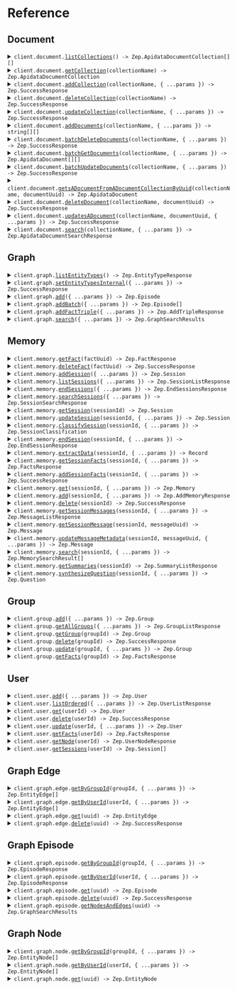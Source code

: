 # Reference

## Document

<details><summary><code>client.document.<a href="/src/api/resources/document/client/Client.ts">listCollections</a>() -> Zep.ApidataDocumentCollection[][]</code></summary>
<dl>
<dd>

#### 📝 Description

<dl>
<dd>

<dl>
<dd>

Returns a list of all DocumentCollections.

</dd>
</dl>
</dd>
</dl>

#### 🔌 Usage

<dl>
<dd>

<dl>
<dd>

```typescript
await client.document.listCollections();
```

</dd>
</dl>
</dd>
</dl>

#### ⚙️ Parameters

<dl>
<dd>

<dl>
<dd>

**requestOptions:** `Document.RequestOptions`

</dd>
</dl>
</dd>
</dl>

</dd>
</dl>
</details>

<details><summary><code>client.document.<a href="/src/api/resources/document/client/Client.ts">getCollection</a>(collectionName) -> Zep.ApidataDocumentCollection</code></summary>
<dl>
<dd>

#### 📝 Description

<dl>
<dd>

<dl>
<dd>

Returns a DocumentCollection if it exists.

</dd>
</dl>
</dd>
</dl>

#### 🔌 Usage

<dl>
<dd>

<dl>
<dd>

```typescript
await client.document.getCollection("collectionName");
```

</dd>
</dl>
</dd>
</dl>

#### ⚙️ Parameters

<dl>
<dd>

<dl>
<dd>

**collectionName:** `string` — Name of the Document Collection

</dd>
</dl>

<dl>
<dd>

**requestOptions:** `Document.RequestOptions`

</dd>
</dl>
</dd>
</dl>

</dd>
</dl>
</details>

<details><summary><code>client.document.<a href="/src/api/resources/document/client/Client.ts">addCollection</a>(collectionName, { ...params }) -> Zep.SuccessResponse</code></summary>
<dl>
<dd>

#### 📝 Description

<dl>
<dd>

<dl>
<dd>

If a collection with the same name already exists, an error will be returned.

</dd>
</dl>
</dd>
</dl>

#### 🔌 Usage

<dl>
<dd>

<dl>
<dd>

```typescript
await client.document.addCollection("collectionName");
```

</dd>
</dl>
</dd>
</dl>

#### ⚙️ Parameters

<dl>
<dd>

<dl>
<dd>

**collectionName:** `string` — Name of the Document Collection

</dd>
</dl>

<dl>
<dd>

**request:** `Zep.CreateDocumentCollectionRequest`

</dd>
</dl>

<dl>
<dd>

**requestOptions:** `Document.RequestOptions`

</dd>
</dl>
</dd>
</dl>

</dd>
</dl>
</details>

<details><summary><code>client.document.<a href="/src/api/resources/document/client/Client.ts">deleteCollection</a>(collectionName) -> Zep.SuccessResponse</code></summary>
<dl>
<dd>

#### 📝 Description

<dl>
<dd>

<dl>
<dd>

If a collection with the same name already exists, it will be overwritten.

</dd>
</dl>
</dd>
</dl>

#### 🔌 Usage

<dl>
<dd>

<dl>
<dd>

```typescript
await client.document.deleteCollection("collectionName");
```

</dd>
</dl>
</dd>
</dl>

#### ⚙️ Parameters

<dl>
<dd>

<dl>
<dd>

**collectionName:** `string` — Name of the Document Collection

</dd>
</dl>

<dl>
<dd>

**requestOptions:** `Document.RequestOptions`

</dd>
</dl>
</dd>
</dl>

</dd>
</dl>
</details>

<details><summary><code>client.document.<a href="/src/api/resources/document/client/Client.ts">updateCollection</a>(collectionName, { ...params }) -> Zep.SuccessResponse</code></summary>
<dl>
<dd>

#### 📝 Description

<dl>
<dd>

<dl>
<dd>

Updates a DocumentCollection

</dd>
</dl>
</dd>
</dl>

#### 🔌 Usage

<dl>
<dd>

<dl>
<dd>

```typescript
await client.document.updateCollection("collectionName");
```

</dd>
</dl>
</dd>
</dl>

#### ⚙️ Parameters

<dl>
<dd>

<dl>
<dd>

**collectionName:** `string` — Name of the Document Collection

</dd>
</dl>

<dl>
<dd>

**request:** `Zep.UpdateDocumentCollectionRequest`

</dd>
</dl>

<dl>
<dd>

**requestOptions:** `Document.RequestOptions`

</dd>
</dl>
</dd>
</dl>

</dd>
</dl>
</details>

<details><summary><code>client.document.<a href="/src/api/resources/document/client/Client.ts">addDocuments</a>(collectionName, { ...params }) -> string[][]</code></summary>
<dl>
<dd>

#### 📝 Description

<dl>
<dd>

<dl>
<dd>

Creates Documents in a specified DocumentCollection and returns their UUIDs.

</dd>
</dl>
</dd>
</dl>

#### 🔌 Usage

<dl>
<dd>

<dl>
<dd>

```typescript
await client.document.addDocuments("collectionName", [
    {
        content: "content",
    },
]);
```

</dd>
</dl>
</dd>
</dl>

#### ⚙️ Parameters

<dl>
<dd>

<dl>
<dd>

**collectionName:** `string` — Name of the Document Collection

</dd>
</dl>

<dl>
<dd>

**request:** `Zep.CreateDocumentRequest[]`

</dd>
</dl>

<dl>
<dd>

**requestOptions:** `Document.RequestOptions`

</dd>
</dl>
</dd>
</dl>

</dd>
</dl>
</details>

<details><summary><code>client.document.<a href="/src/api/resources/document/client/Client.ts">batchDeleteDocuments</a>(collectionName, { ...params }) -> Zep.SuccessResponse</code></summary>
<dl>
<dd>

#### 📝 Description

<dl>
<dd>

<dl>
<dd>

Deletes specified Documents from a DocumentCollection.

</dd>
</dl>
</dd>
</dl>

#### 🔌 Usage

<dl>
<dd>

<dl>
<dd>

```typescript
await client.document.batchDeleteDocuments("collectionName", ["string"]);
```

</dd>
</dl>
</dd>
</dl>

#### ⚙️ Parameters

<dl>
<dd>

<dl>
<dd>

**collectionName:** `string` — Name of the Document Collection

</dd>
</dl>

<dl>
<dd>

**request:** `string[]`

</dd>
</dl>

<dl>
<dd>

**requestOptions:** `Document.RequestOptions`

</dd>
</dl>
</dd>
</dl>

</dd>
</dl>
</details>

<details><summary><code>client.document.<a href="/src/api/resources/document/client/Client.ts">batchGetDocuments</a>(collectionName, { ...params }) -> Zep.ApidataDocument[][]</code></summary>
<dl>
<dd>

#### 📝 Description

<dl>
<dd>

<dl>
<dd>

Returns Documents from a DocumentCollection specified by UUID or ID.

</dd>
</dl>
</dd>
</dl>

#### 🔌 Usage

<dl>
<dd>

<dl>
<dd>

```typescript
await client.document.batchGetDocuments("collectionName");
```

</dd>
</dl>
</dd>
</dl>

#### ⚙️ Parameters

<dl>
<dd>

<dl>
<dd>

**collectionName:** `string` — Name of the Document Collection

</dd>
</dl>

<dl>
<dd>

**request:** `Zep.GetDocumentListRequest`

</dd>
</dl>

<dl>
<dd>

**requestOptions:** `Document.RequestOptions`

</dd>
</dl>
</dd>
</dl>

</dd>
</dl>
</details>

<details><summary><code>client.document.<a href="/src/api/resources/document/client/Client.ts">batchUpdateDocuments</a>(collectionName, { ...params }) -> Zep.SuccessResponse</code></summary>
<dl>
<dd>

#### 📝 Description

<dl>
<dd>

<dl>
<dd>

Updates Documents in a specified DocumentCollection.

</dd>
</dl>
</dd>
</dl>

#### 🔌 Usage

<dl>
<dd>

<dl>
<dd>

```typescript
await client.document.batchUpdateDocuments("collectionName", [
    {
        uuid: "uuid",
    },
]);
```

</dd>
</dl>
</dd>
</dl>

#### ⚙️ Parameters

<dl>
<dd>

<dl>
<dd>

**collectionName:** `string` — Name of the Document Collection

</dd>
</dl>

<dl>
<dd>

**request:** `Zep.UpdateDocumentListRequest[]`

</dd>
</dl>

<dl>
<dd>

**requestOptions:** `Document.RequestOptions`

</dd>
</dl>
</dd>
</dl>

</dd>
</dl>
</details>

<details><summary><code>client.document.<a href="/src/api/resources/document/client/Client.ts">getsADocumentFromADocumentCollectionByUuid</a>(collectionName, documentUuid) -> Zep.ApidataDocument</code></summary>
<dl>
<dd>

#### 📝 Description

<dl>
<dd>

<dl>
<dd>

Returns specified Document from a DocumentCollection.

</dd>
</dl>
</dd>
</dl>

#### 🔌 Usage

<dl>
<dd>

<dl>
<dd>

```typescript
await client.document.getsADocumentFromADocumentCollectionByUuid("collectionName", "documentUUID");
```

</dd>
</dl>
</dd>
</dl>

#### ⚙️ Parameters

<dl>
<dd>

<dl>
<dd>

**collectionName:** `string` — Name of the Document Collection

</dd>
</dl>

<dl>
<dd>

**documentUuid:** `string` — UUID of the Document to be updated

</dd>
</dl>

<dl>
<dd>

**requestOptions:** `Document.RequestOptions`

</dd>
</dl>
</dd>
</dl>

</dd>
</dl>
</details>

<details><summary><code>client.document.<a href="/src/api/resources/document/client/Client.ts">deleteDocument</a>(collectionName, documentUuid) -> Zep.SuccessResponse</code></summary>
<dl>
<dd>

#### 📝 Description

<dl>
<dd>

<dl>
<dd>

Delete specified Document from a DocumentCollection.

</dd>
</dl>
</dd>
</dl>

#### 🔌 Usage

<dl>
<dd>

<dl>
<dd>

```typescript
await client.document.deleteDocument("collectionName", "documentUUID");
```

</dd>
</dl>
</dd>
</dl>

#### ⚙️ Parameters

<dl>
<dd>

<dl>
<dd>

**collectionName:** `string` — Name of the Document Collection

</dd>
</dl>

<dl>
<dd>

**documentUuid:** `string` — UUID of the Document to be deleted

</dd>
</dl>

<dl>
<dd>

**requestOptions:** `Document.RequestOptions`

</dd>
</dl>
</dd>
</dl>

</dd>
</dl>
</details>

<details><summary><code>client.document.<a href="/src/api/resources/document/client/Client.ts">updatesADocument</a>(collectionName, documentUuid, { ...params }) -> Zep.SuccessResponse</code></summary>
<dl>
<dd>

#### 📝 Description

<dl>
<dd>

<dl>
<dd>

Updates a Document in a DocumentCollection by UUID

</dd>
</dl>
</dd>
</dl>

#### 🔌 Usage

<dl>
<dd>

<dl>
<dd>

```typescript
await client.document.updatesADocument("collectionName", "documentUUID");
```

</dd>
</dl>
</dd>
</dl>

#### ⚙️ Parameters

<dl>
<dd>

<dl>
<dd>

**collectionName:** `string` — Name of the Document Collection

</dd>
</dl>

<dl>
<dd>

**documentUuid:** `string` — UUID of the Document to be updated

</dd>
</dl>

<dl>
<dd>

**request:** `Zep.UpdateDocumentRequest`

</dd>
</dl>

<dl>
<dd>

**requestOptions:** `Document.RequestOptions`

</dd>
</dl>
</dd>
</dl>

</dd>
</dl>
</details>

<details><summary><code>client.document.<a href="/src/api/resources/document/client/Client.ts">search</a>(collectionName, { ...params }) -> Zep.ApidataDocumentSearchResponse</code></summary>
<dl>
<dd>

#### 📝 Description

<dl>
<dd>

<dl>
<dd>

Searches over documents in a collection based on provided search criteria. One of text or metadata must be provided. Returns an empty list if no documents are found.

</dd>
</dl>
</dd>
</dl>

#### 🔌 Usage

<dl>
<dd>

<dl>
<dd>

```typescript
await client.document.search("collectionName");
```

</dd>
</dl>
</dd>
</dl>

#### ⚙️ Parameters

<dl>
<dd>

<dl>
<dd>

**collectionName:** `string` — Name of the Document Collection

</dd>
</dl>

<dl>
<dd>

**request:** `Zep.DocumentSearchPayload`

</dd>
</dl>

<dl>
<dd>

**requestOptions:** `Document.RequestOptions`

</dd>
</dl>
</dd>
</dl>

</dd>
</dl>
</details>

## Graph

<details><summary><code>client.graph.<a href="/src/api/resources/graph/client/Client.ts">listEntityTypes</a>() -> Zep.EntityTypeResponse</code></summary>
<dl>
<dd>

#### 📝 Description

<dl>
<dd>

<dl>
<dd>

Returns all entity types for a project.

</dd>
</dl>
</dd>
</dl>

#### 🔌 Usage

<dl>
<dd>

<dl>
<dd>

```typescript
await client.graph.listEntityTypes();
```

</dd>
</dl>
</dd>
</dl>

#### ⚙️ Parameters

<dl>
<dd>

<dl>
<dd>

**requestOptions:** `Graph.RequestOptions`

</dd>
</dl>
</dd>
</dl>

</dd>
</dl>
</details>

<details><summary><code>client.graph.<a href="/src/api/resources/graph/client/Client.ts">setEntityTypesInternal</a>({ ...params }) -> Zep.SuccessResponse</code></summary>
<dl>
<dd>

#### 📝 Description

<dl>
<dd>

<dl>
<dd>

Sets the entity types for a project, replacing any existing ones.

</dd>
</dl>
</dd>
</dl>

#### 🔌 Usage

<dl>
<dd>

<dl>
<dd>

```typescript
await client.graph.setEntityTypesInternal();
```

</dd>
</dl>
</dd>
</dl>

#### ⚙️ Parameters

<dl>
<dd>

<dl>
<dd>

**request:** `Zep.EntityTypeRequest`

</dd>
</dl>

<dl>
<dd>

**requestOptions:** `Graph.RequestOptions`

</dd>
</dl>
</dd>
</dl>

</dd>
</dl>
</details>

<details><summary><code>client.graph.<a href="/src/api/resources/graph/client/Client.ts">add</a>({ ...params }) -> Zep.Episode</code></summary>
<dl>
<dd>

#### 📝 Description

<dl>
<dd>

<dl>
<dd>

Add data to the graph. Note: each subscription tier has different limits on the amount of data that can be added to the graph please refer to the pricing page for more information.

</dd>
</dl>
</dd>
</dl>

#### 🔌 Usage

<dl>
<dd>

<dl>
<dd>

```typescript
await client.graph.add({
    data: "data",
    type: "text",
});
```

</dd>
</dl>
</dd>
</dl>

#### ⚙️ Parameters

<dl>
<dd>

<dl>
<dd>

**request:** `Zep.AddDataRequest`

</dd>
</dl>

<dl>
<dd>

**requestOptions:** `Graph.RequestOptions`

</dd>
</dl>
</dd>
</dl>

</dd>
</dl>
</details>

<details><summary><code>client.graph.<a href="/src/api/resources/graph/client/Client.ts">addBatch</a>({ ...params }) -> Zep.Episode[]</code></summary>
<dl>
<dd>

#### 📝 Description

<dl>
<dd>

<dl>
<dd>

Add data to the graph in batch mode (each episode processed concurrently). Note: each subscription tier has different limits on the amount of data that can be added to the graph please refer to the pricing page for more information.

</dd>
</dl>
</dd>
</dl>

#### 🔌 Usage

<dl>
<dd>

<dl>
<dd>

```typescript
await client.graph.addBatch({
    episodes: [
        {
            data: "data",
            type: "text",
        },
    ],
});
```

</dd>
</dl>
</dd>
</dl>

#### ⚙️ Parameters

<dl>
<dd>

<dl>
<dd>

**request:** `Zep.AddDataBatchRequest`

</dd>
</dl>

<dl>
<dd>

**requestOptions:** `Graph.RequestOptions`

</dd>
</dl>
</dd>
</dl>

</dd>
</dl>
</details>

<details><summary><code>client.graph.<a href="/src/api/resources/graph/client/Client.ts">addFactTriple</a>({ ...params }) -> Zep.AddTripleResponse</code></summary>
<dl>
<dd>

#### 📝 Description

<dl>
<dd>

<dl>
<dd>

Add a fact triple for a user or group

</dd>
</dl>
</dd>
</dl>

#### 🔌 Usage

<dl>
<dd>

<dl>
<dd>

```typescript
await client.graph.addFactTriple({
    fact: "fact",
    factName: "fact_name",
    targetNodeName: "target_node_name",
});
```

</dd>
</dl>
</dd>
</dl>

#### ⚙️ Parameters

<dl>
<dd>

<dl>
<dd>

**request:** `Zep.AddTripleRequest`

</dd>
</dl>

<dl>
<dd>

**requestOptions:** `Graph.RequestOptions`

</dd>
</dl>
</dd>
</dl>

</dd>
</dl>
</details>

<details><summary><code>client.graph.<a href="/src/api/resources/graph/client/Client.ts">search</a>({ ...params }) -> Zep.GraphSearchResults</code></summary>
<dl>
<dd>

#### 📝 Description

<dl>
<dd>

<dl>
<dd>

Perform a graph search query.

</dd>
</dl>
</dd>
</dl>

#### 🔌 Usage

<dl>
<dd>

<dl>
<dd>

```typescript
await client.graph.search({
    query: "query",
});
```

</dd>
</dl>
</dd>
</dl>

#### ⚙️ Parameters

<dl>
<dd>

<dl>
<dd>

**request:** `Zep.GraphSearchQuery`

</dd>
</dl>

<dl>
<dd>

**requestOptions:** `Graph.RequestOptions`

</dd>
</dl>
</dd>
</dl>

</dd>
</dl>
</details>

## Memory

<details><summary><code>client.memory.<a href="/src/api/resources/memory/client/Client.ts">getFact</a>(factUuid) -> Zep.FactResponse</code></summary>
<dl>
<dd>

#### 📝 Description

<dl>
<dd>

<dl>
<dd>

Deprecated API: get fact by uuid

</dd>
</dl>
</dd>
</dl>

#### 🔌 Usage

<dl>
<dd>

<dl>
<dd>

```typescript
await client.memory.getFact("factUUID");
```

</dd>
</dl>
</dd>
</dl>

#### ⚙️ Parameters

<dl>
<dd>

<dl>
<dd>

**factUuid:** `string` — Fact UUID

</dd>
</dl>

<dl>
<dd>

**requestOptions:** `Memory.RequestOptions`

</dd>
</dl>
</dd>
</dl>

</dd>
</dl>
</details>

<details><summary><code>client.memory.<a href="/src/api/resources/memory/client/Client.ts">deleteFact</a>(factUuid) -> Zep.SuccessResponse</code></summary>
<dl>
<dd>

#### 📝 Description

<dl>
<dd>

<dl>
<dd>

Deprecated API: delete a fact

</dd>
</dl>
</dd>
</dl>

#### 🔌 Usage

<dl>
<dd>

<dl>
<dd>

```typescript
await client.memory.deleteFact("factUUID");
```

</dd>
</dl>
</dd>
</dl>

#### ⚙️ Parameters

<dl>
<dd>

<dl>
<dd>

**factUuid:** `string` — Fact UUID

</dd>
</dl>

<dl>
<dd>

**requestOptions:** `Memory.RequestOptions`

</dd>
</dl>
</dd>
</dl>

</dd>
</dl>
</details>

<details><summary><code>client.memory.<a href="/src/api/resources/memory/client/Client.ts">addSession</a>({ ...params }) -> Zep.Session</code></summary>
<dl>
<dd>

#### 📝 Description

<dl>
<dd>

<dl>
<dd>

Creates a new session.

</dd>
</dl>
</dd>
</dl>

#### 🔌 Usage

<dl>
<dd>

<dl>
<dd>

```typescript
await client.memory.addSession({
    sessionId: "session_id",
    userId: "user_id",
});
```

</dd>
</dl>
</dd>
</dl>

#### ⚙️ Parameters

<dl>
<dd>

<dl>
<dd>

**request:** `Zep.CreateSessionRequest`

</dd>
</dl>

<dl>
<dd>

**requestOptions:** `Memory.RequestOptions`

</dd>
</dl>
</dd>
</dl>

</dd>
</dl>
</details>

<details><summary><code>client.memory.<a href="/src/api/resources/memory/client/Client.ts">listSessions</a>({ ...params }) -> Zep.SessionListResponse</code></summary>
<dl>
<dd>

#### 📝 Description

<dl>
<dd>

<dl>
<dd>

Returns all sessions.

</dd>
</dl>
</dd>
</dl>

#### 🔌 Usage

<dl>
<dd>

<dl>
<dd>

```typescript
await client.memory.listSessions();
```

</dd>
</dl>
</dd>
</dl>

#### ⚙️ Parameters

<dl>
<dd>

<dl>
<dd>

**request:** `Zep.MemoryListSessionsRequest`

</dd>
</dl>

<dl>
<dd>

**requestOptions:** `Memory.RequestOptions`

</dd>
</dl>
</dd>
</dl>

</dd>
</dl>
</details>

<details><summary><code>client.memory.<a href="/src/api/resources/memory/client/Client.ts">endSessions</a>({ ...params }) -> Zep.EndSessionsResponse</code></summary>
<dl>
<dd>

#### 📝 Description

<dl>
<dd>

<dl>
<dd>

Deprecated API: End multiple sessions by their IDs.

</dd>
</dl>
</dd>
</dl>

#### 🔌 Usage

<dl>
<dd>

<dl>
<dd>

```typescript
await client.memory.endSessions({
    sessionIds: ["session_ids"],
});
```

</dd>
</dl>
</dd>
</dl>

#### ⚙️ Parameters

<dl>
<dd>

<dl>
<dd>

**request:** `Zep.EndSessionsRequest`

</dd>
</dl>

<dl>
<dd>

**requestOptions:** `Memory.RequestOptions`

</dd>
</dl>
</dd>
</dl>

</dd>
</dl>
</details>

<details><summary><code>client.memory.<a href="/src/api/resources/memory/client/Client.ts">searchSessions</a>({ ...params }) -> Zep.SessionSearchResponse</code></summary>
<dl>
<dd>

#### 📝 Description

<dl>
<dd>

<dl>
<dd>

Deprecated API: Search sessions for the specified query.

</dd>
</dl>
</dd>
</dl>

#### 🔌 Usage

<dl>
<dd>

<dl>
<dd>

```typescript
await client.memory.searchSessions({
    text: "text",
});
```

</dd>
</dl>
</dd>
</dl>

#### ⚙️ Parameters

<dl>
<dd>

<dl>
<dd>

**request:** `Zep.SessionSearchQuery`

</dd>
</dl>

<dl>
<dd>

**requestOptions:** `Memory.RequestOptions`

</dd>
</dl>
</dd>
</dl>

</dd>
</dl>
</details>

<details><summary><code>client.memory.<a href="/src/api/resources/memory/client/Client.ts">getSession</a>(sessionId) -> Zep.Session</code></summary>
<dl>
<dd>

#### 📝 Description

<dl>
<dd>

<dl>
<dd>

Returns a session.

</dd>
</dl>
</dd>
</dl>

#### 🔌 Usage

<dl>
<dd>

<dl>
<dd>

```typescript
await client.memory.getSession("sessionId");
```

</dd>
</dl>
</dd>
</dl>

#### ⚙️ Parameters

<dl>
<dd>

<dl>
<dd>

**sessionId:** `string` — The unique identifier of the session.

</dd>
</dl>

<dl>
<dd>

**requestOptions:** `Memory.RequestOptions`

</dd>
</dl>
</dd>
</dl>

</dd>
</dl>
</details>

<details><summary><code>client.memory.<a href="/src/api/resources/memory/client/Client.ts">updateSession</a>(sessionId, { ...params }) -> Zep.Session</code></summary>
<dl>
<dd>

#### 📝 Description

<dl>
<dd>

<dl>
<dd>

Update Session Metadata

</dd>
</dl>
</dd>
</dl>

#### 🔌 Usage

<dl>
<dd>

<dl>
<dd>

```typescript
await client.memory.updateSession("sessionId", {
    metadata: {
        key: "value",
    },
});
```

</dd>
</dl>
</dd>
</dl>

#### ⚙️ Parameters

<dl>
<dd>

<dl>
<dd>

**sessionId:** `string` — The unique identifier of the session.

</dd>
</dl>

<dl>
<dd>

**request:** `Zep.UpdateSessionRequest`

</dd>
</dl>

<dl>
<dd>

**requestOptions:** `Memory.RequestOptions`

</dd>
</dl>
</dd>
</dl>

</dd>
</dl>
</details>

<details><summary><code>client.memory.<a href="/src/api/resources/memory/client/Client.ts">classifySession</a>(sessionId, { ...params }) -> Zep.SessionClassification</code></summary>
<dl>
<dd>

#### 📝 Description

<dl>
<dd>

<dl>
<dd>

Classifies a session.

</dd>
</dl>
</dd>
</dl>

#### 🔌 Usage

<dl>
<dd>

<dl>
<dd>

```typescript
await client.memory.classifySession("sessionId", {
    classes: ["classes"],
    name: "name",
});
```

</dd>
</dl>
</dd>
</dl>

#### ⚙️ Parameters

<dl>
<dd>

<dl>
<dd>

**sessionId:** `string` — Session ID

</dd>
</dl>

<dl>
<dd>

**request:** `Zep.ClassifySessionRequest`

</dd>
</dl>

<dl>
<dd>

**requestOptions:** `Memory.RequestOptions`

</dd>
</dl>
</dd>
</dl>

</dd>
</dl>
</details>

<details><summary><code>client.memory.<a href="/src/api/resources/memory/client/Client.ts">endSession</a>(sessionId, { ...params }) -> Zep.EndSessionResponse</code></summary>
<dl>
<dd>

#### 📝 Description

<dl>
<dd>

<dl>
<dd>

Deprecated API: End a session by ID.

</dd>
</dl>
</dd>
</dl>

#### 🔌 Usage

<dl>
<dd>

<dl>
<dd>

```typescript
await client.memory.endSession("sessionId");
```

</dd>
</dl>
</dd>
</dl>

#### ⚙️ Parameters

<dl>
<dd>

<dl>
<dd>

**sessionId:** `string` — Session ID

</dd>
</dl>

<dl>
<dd>

**request:** `Zep.EndSessionRequest`

</dd>
</dl>

<dl>
<dd>

**requestOptions:** `Memory.RequestOptions`

</dd>
</dl>
</dd>
</dl>

</dd>
</dl>
</details>

<details><summary><code>client.memory.<a href="/src/api/resources/memory/client/Client.ts">extractData</a>(sessionId, { ...params }) -> Record<string, string></code></summary>
<dl>
<dd>

#### 📝 Description

<dl>
<dd>

<dl>
<dd>

extract data from a session by session id

</dd>
</dl>
</dd>
</dl>

#### 🔌 Usage

<dl>
<dd>

<dl>
<dd>

```typescript
await client.memory.extractData("sessionId", {
    lastN: 1,
    modelSchema: "model_schema",
});
```

</dd>
</dl>
</dd>
</dl>

#### ⚙️ Parameters

<dl>
<dd>

<dl>
<dd>

**sessionId:** `string` — Session ID

</dd>
</dl>

<dl>
<dd>

**request:** `Zep.ExtractDataRequest`

</dd>
</dl>

<dl>
<dd>

**requestOptions:** `Memory.RequestOptions`

</dd>
</dl>
</dd>
</dl>

</dd>
</dl>
</details>

<details><summary><code>client.memory.<a href="/src/api/resources/memory/client/Client.ts">getSessionFacts</a>(sessionId, { ...params }) -> Zep.FactsResponse</code></summary>
<dl>
<dd>

#### 📝 Description

<dl>
<dd>

<dl>
<dd>

Deprecated API: get facts for a session

</dd>
</dl>
</dd>
</dl>

#### 🔌 Usage

<dl>
<dd>

<dl>
<dd>

```typescript
await client.memory.getSessionFacts("sessionId");
```

</dd>
</dl>
</dd>
</dl>

#### ⚙️ Parameters

<dl>
<dd>

<dl>
<dd>

**sessionId:** `string` — Session ID

</dd>
</dl>

<dl>
<dd>

**request:** `Zep.MemoryGetSessionFactsRequest`

</dd>
</dl>

<dl>
<dd>

**requestOptions:** `Memory.RequestOptions`

</dd>
</dl>
</dd>
</dl>

</dd>
</dl>
</details>

<details><summary><code>client.memory.<a href="/src/api/resources/memory/client/Client.ts">addSessionFacts</a>(sessionId, { ...params }) -> Zep.SuccessResponse</code></summary>
<dl>
<dd>

#### 📝 Description

<dl>
<dd>

<dl>
<dd>

Deprecated API: Adds facts to a session

</dd>
</dl>
</dd>
</dl>

#### 🔌 Usage

<dl>
<dd>

<dl>
<dd>

```typescript
await client.memory.addSessionFacts("sessionId");
```

</dd>
</dl>
</dd>
</dl>

#### ⚙️ Parameters

<dl>
<dd>

<dl>
<dd>

**sessionId:** `string` — Session ID

</dd>
</dl>

<dl>
<dd>

**request:** `Zep.AddFactsRequest`

</dd>
</dl>

<dl>
<dd>

**requestOptions:** `Memory.RequestOptions`

</dd>
</dl>
</dd>
</dl>

</dd>
</dl>
</details>

<details><summary><code>client.memory.<a href="/src/api/resources/memory/client/Client.ts">get</a>(sessionId, { ...params }) -> Zep.Memory</code></summary>
<dl>
<dd>

#### 📝 Description

<dl>
<dd>

<dl>
<dd>

Returns a memory for a given session.

</dd>
</dl>
</dd>
</dl>

#### 🔌 Usage

<dl>
<dd>

<dl>
<dd>

```typescript
await client.memory.get("sessionId");
```

</dd>
</dl>
</dd>
</dl>

#### ⚙️ Parameters

<dl>
<dd>

<dl>
<dd>

**sessionId:** `string` — The ID of the session for which to retrieve memory.

</dd>
</dl>

<dl>
<dd>

**request:** `Zep.MemoryGetRequest`

</dd>
</dl>

<dl>
<dd>

**requestOptions:** `Memory.RequestOptions`

</dd>
</dl>
</dd>
</dl>

</dd>
</dl>
</details>

<details><summary><code>client.memory.<a href="/src/api/resources/memory/client/Client.ts">add</a>(sessionId, { ...params }) -> Zep.AddMemoryResponse</code></summary>
<dl>
<dd>

#### 📝 Description

<dl>
<dd>

<dl>
<dd>

Add memory to the specified session.

</dd>
</dl>
</dd>
</dl>

#### 🔌 Usage

<dl>
<dd>

<dl>
<dd>

```typescript
await client.memory.add("sessionId", {
    messages: [
        {
            content: "content",
            roleType: "norole",
        },
    ],
});
```

</dd>
</dl>
</dd>
</dl>

#### ⚙️ Parameters

<dl>
<dd>

<dl>
<dd>

**sessionId:** `string` — The ID of the session to which memory should be added.

</dd>
</dl>

<dl>
<dd>

**request:** `Zep.AddMemoryRequest`

</dd>
</dl>

<dl>
<dd>

**requestOptions:** `Memory.RequestOptions`

</dd>
</dl>
</dd>
</dl>

</dd>
</dl>
</details>

<details><summary><code>client.memory.<a href="/src/api/resources/memory/client/Client.ts">delete</a>(sessionId) -> Zep.SuccessResponse</code></summary>
<dl>
<dd>

#### 📝 Description

<dl>
<dd>

<dl>
<dd>

Deletes a session.

</dd>
</dl>
</dd>
</dl>

#### 🔌 Usage

<dl>
<dd>

<dl>
<dd>

```typescript
await client.memory.delete("sessionId");
```

</dd>
</dl>
</dd>
</dl>

#### ⚙️ Parameters

<dl>
<dd>

<dl>
<dd>

**sessionId:** `string` — The ID of the session for which memory should be deleted.

</dd>
</dl>

<dl>
<dd>

**requestOptions:** `Memory.RequestOptions`

</dd>
</dl>
</dd>
</dl>

</dd>
</dl>
</details>

<details><summary><code>client.memory.<a href="/src/api/resources/memory/client/Client.ts">getSessionMessages</a>(sessionId, { ...params }) -> Zep.MessageListResponse</code></summary>
<dl>
<dd>

#### 📝 Description

<dl>
<dd>

<dl>
<dd>

Returns messages for a session.

</dd>
</dl>
</dd>
</dl>

#### 🔌 Usage

<dl>
<dd>

<dl>
<dd>

```typescript
await client.memory.getSessionMessages("sessionId");
```

</dd>
</dl>
</dd>
</dl>

#### ⚙️ Parameters

<dl>
<dd>

<dl>
<dd>

**sessionId:** `string` — Session ID

</dd>
</dl>

<dl>
<dd>

**request:** `Zep.MemoryGetSessionMessagesRequest`

</dd>
</dl>

<dl>
<dd>

**requestOptions:** `Memory.RequestOptions`

</dd>
</dl>
</dd>
</dl>

</dd>
</dl>
</details>

<details><summary><code>client.memory.<a href="/src/api/resources/memory/client/Client.ts">getSessionMessage</a>(sessionId, messageUuid) -> Zep.Message</code></summary>
<dl>
<dd>

#### 📝 Description

<dl>
<dd>

<dl>
<dd>

Returns a specific message from a session.

</dd>
</dl>
</dd>
</dl>

#### 🔌 Usage

<dl>
<dd>

<dl>
<dd>

```typescript
await client.memory.getSessionMessage("sessionId", "messageUUID");
```

</dd>
</dl>
</dd>
</dl>

#### ⚙️ Parameters

<dl>
<dd>

<dl>
<dd>

**sessionId:** `string` — Soon to be deprecated as this is not needed.

</dd>
</dl>

<dl>
<dd>

**messageUuid:** `string` — The UUID of the message.

</dd>
</dl>

<dl>
<dd>

**requestOptions:** `Memory.RequestOptions`

</dd>
</dl>
</dd>
</dl>

</dd>
</dl>
</details>

<details><summary><code>client.memory.<a href="/src/api/resources/memory/client/Client.ts">updateMessageMetadata</a>(sessionId, messageUuid, { ...params }) -> Zep.Message</code></summary>
<dl>
<dd>

#### 📝 Description

<dl>
<dd>

<dl>
<dd>

Updates the metadata of a message.

</dd>
</dl>
</dd>
</dl>

#### 🔌 Usage

<dl>
<dd>

<dl>
<dd>

```typescript
await client.memory.updateMessageMetadata("sessionId", "messageUUID", {
    metadata: {
        key: "value",
    },
});
```

</dd>
</dl>
</dd>
</dl>

#### ⚙️ Parameters

<dl>
<dd>

<dl>
<dd>

**sessionId:** `string` — The ID of the session.

</dd>
</dl>

<dl>
<dd>

**messageUuid:** `string` — The UUID of the message.

</dd>
</dl>

<dl>
<dd>

**request:** `Zep.ModelsMessageMetadataUpdate`

</dd>
</dl>

<dl>
<dd>

**requestOptions:** `Memory.RequestOptions`

</dd>
</dl>
</dd>
</dl>

</dd>
</dl>
</details>

<details><summary><code>client.memory.<a href="/src/api/resources/memory/client/Client.ts">search</a>(sessionId, { ...params }) -> Zep.MemorySearchResult[]</code></summary>
<dl>
<dd>

#### 🔌 Usage

<dl>
<dd>

<dl>
<dd>

```typescript
await client.memory.search("sessionId");
```

</dd>
</dl>
</dd>
</dl>

#### ⚙️ Parameters

<dl>
<dd>

<dl>
<dd>

**sessionId:** `string` — The ID of the session for which memory should be searched.

</dd>
</dl>

<dl>
<dd>

**request:** `Zep.MemorySearchPayload`

</dd>
</dl>

<dl>
<dd>

**requestOptions:** `Memory.RequestOptions`

</dd>
</dl>
</dd>
</dl>

</dd>
</dl>
</details>

<details><summary><code>client.memory.<a href="/src/api/resources/memory/client/Client.ts">getSummaries</a>(sessionId) -> Zep.SummaryListResponse</code></summary>
<dl>
<dd>

#### 📝 Description

<dl>
<dd>

<dl>
<dd>

Deprecated API: Get session summaries by ID

</dd>
</dl>
</dd>
</dl>

#### 🔌 Usage

<dl>
<dd>

<dl>
<dd>

```typescript
await client.memory.getSummaries("sessionId");
```

</dd>
</dl>
</dd>
</dl>

#### ⚙️ Parameters

<dl>
<dd>

<dl>
<dd>

**sessionId:** `string` — Session ID

</dd>
</dl>

<dl>
<dd>

**requestOptions:** `Memory.RequestOptions`

</dd>
</dl>
</dd>
</dl>

</dd>
</dl>
</details>

<details><summary><code>client.memory.<a href="/src/api/resources/memory/client/Client.ts">synthesizeQuestion</a>(sessionId, { ...params }) -> Zep.Question</code></summary>
<dl>
<dd>

#### 📝 Description

<dl>
<dd>

<dl>
<dd>

Deprecated API: Synthesize a question from the last N messages in the chat history.

</dd>
</dl>
</dd>
</dl>

#### 🔌 Usage

<dl>
<dd>

<dl>
<dd>

```typescript
await client.memory.synthesizeQuestion("sessionId");
```

</dd>
</dl>
</dd>
</dl>

#### ⚙️ Parameters

<dl>
<dd>

<dl>
<dd>

**sessionId:** `string` — The ID of the session.

</dd>
</dl>

<dl>
<dd>

**request:** `Zep.MemorySynthesizeQuestionRequest`

</dd>
</dl>

<dl>
<dd>

**requestOptions:** `Memory.RequestOptions`

</dd>
</dl>
</dd>
</dl>

</dd>
</dl>
</details>

## Group

<details><summary><code>client.group.<a href="/src/api/resources/group/client/Client.ts">add</a>({ ...params }) -> Zep.Group</code></summary>
<dl>
<dd>

#### 📝 Description

<dl>
<dd>

<dl>
<dd>

Creates a new group.

</dd>
</dl>
</dd>
</dl>

#### 🔌 Usage

<dl>
<dd>

<dl>
<dd>

```typescript
await client.group.add({
    groupId: "group_id",
});
```

</dd>
</dl>
</dd>
</dl>

#### ⚙️ Parameters

<dl>
<dd>

<dl>
<dd>

**request:** `Zep.CreateGroupRequest`

</dd>
</dl>

<dl>
<dd>

**requestOptions:** `Group.RequestOptions`

</dd>
</dl>
</dd>
</dl>

</dd>
</dl>
</details>

<details><summary><code>client.group.<a href="/src/api/resources/group/client/Client.ts">getAllGroups</a>({ ...params }) -> Zep.GroupListResponse</code></summary>
<dl>
<dd>

#### 📝 Description

<dl>
<dd>

<dl>
<dd>

Returns all groups.

</dd>
</dl>
</dd>
</dl>

#### 🔌 Usage

<dl>
<dd>

<dl>
<dd>

```typescript
await client.group.getAllGroups();
```

</dd>
</dl>
</dd>
</dl>

#### ⚙️ Parameters

<dl>
<dd>

<dl>
<dd>

**request:** `Zep.GetGroupsOrderedRequest`

</dd>
</dl>

<dl>
<dd>

**requestOptions:** `Group.RequestOptions`

</dd>
</dl>
</dd>
</dl>

</dd>
</dl>
</details>

<details><summary><code>client.group.<a href="/src/api/resources/group/client/Client.ts">getGroup</a>(groupId) -> Zep.Group</code></summary>
<dl>
<dd>

#### 📝 Description

<dl>
<dd>

<dl>
<dd>

Returns a group.

</dd>
</dl>
</dd>
</dl>

#### 🔌 Usage

<dl>
<dd>

<dl>
<dd>

```typescript
await client.group.getGroup("groupId");
```

</dd>
</dl>
</dd>
</dl>

#### ⚙️ Parameters

<dl>
<dd>

<dl>
<dd>

**groupId:** `string` — The group_id of the group to get.

</dd>
</dl>

<dl>
<dd>

**requestOptions:** `Group.RequestOptions`

</dd>
</dl>
</dd>
</dl>

</dd>
</dl>
</details>

<details><summary><code>client.group.<a href="/src/api/resources/group/client/Client.ts">delete</a>(groupId) -> Zep.SuccessResponse</code></summary>
<dl>
<dd>

#### 📝 Description

<dl>
<dd>

<dl>
<dd>

Deletes a group.

</dd>
</dl>
</dd>
</dl>

#### 🔌 Usage

<dl>
<dd>

<dl>
<dd>

```typescript
await client.group.delete("groupId");
```

</dd>
</dl>
</dd>
</dl>

#### ⚙️ Parameters

<dl>
<dd>

<dl>
<dd>

**groupId:** `string` — Group ID

</dd>
</dl>

<dl>
<dd>

**requestOptions:** `Group.RequestOptions`

</dd>
</dl>
</dd>
</dl>

</dd>
</dl>
</details>

<details><summary><code>client.group.<a href="/src/api/resources/group/client/Client.ts">update</a>(groupId, { ...params }) -> Zep.Group</code></summary>
<dl>
<dd>

#### 📝 Description

<dl>
<dd>

<dl>
<dd>

Updates information about a group.

</dd>
</dl>
</dd>
</dl>

#### 🔌 Usage

<dl>
<dd>

<dl>
<dd>

```typescript
await client.group.update("groupId");
```

</dd>
</dl>
</dd>
</dl>

#### ⚙️ Parameters

<dl>
<dd>

<dl>
<dd>

**groupId:** `string` — Group ID

</dd>
</dl>

<dl>
<dd>

**request:** `Zep.UpdateGroupRequest`

</dd>
</dl>

<dl>
<dd>

**requestOptions:** `Group.RequestOptions`

</dd>
</dl>
</dd>
</dl>

</dd>
</dl>
</details>

<details><summary><code>client.group.<a href="/src/api/resources/group/client/Client.ts">getFacts</a>(groupId) -> Zep.FactsResponse</code></summary>
<dl>
<dd>

#### 📝 Description

<dl>
<dd>

<dl>
<dd>

Deprecated: Use Get Group Edges instead.

</dd>
</dl>
</dd>
</dl>

#### 🔌 Usage

<dl>
<dd>

<dl>
<dd>

```typescript
await client.group.getFacts("groupId");
```

</dd>
</dl>
</dd>
</dl>

#### ⚙️ Parameters

<dl>
<dd>

<dl>
<dd>

**groupId:** `string` — The group_id of the group to get.

</dd>
</dl>

<dl>
<dd>

**requestOptions:** `Group.RequestOptions`

</dd>
</dl>
</dd>
</dl>

</dd>
</dl>
</details>

## User

<details><summary><code>client.user.<a href="/src/api/resources/user/client/Client.ts">add</a>({ ...params }) -> Zep.User</code></summary>
<dl>
<dd>

#### 📝 Description

<dl>
<dd>

<dl>
<dd>

Adds a user.

</dd>
</dl>
</dd>
</dl>

#### 🔌 Usage

<dl>
<dd>

<dl>
<dd>

```typescript
await client.user.add();
```

</dd>
</dl>
</dd>
</dl>

#### ⚙️ Parameters

<dl>
<dd>

<dl>
<dd>

**request:** `Zep.CreateUserRequest`

</dd>
</dl>

<dl>
<dd>

**requestOptions:** `User.RequestOptions`

</dd>
</dl>
</dd>
</dl>

</dd>
</dl>
</details>

<details><summary><code>client.user.<a href="/src/api/resources/user/client/Client.ts">listOrdered</a>({ ...params }) -> Zep.UserListResponse</code></summary>
<dl>
<dd>

#### 📝 Description

<dl>
<dd>

<dl>
<dd>

Returns all users.

</dd>
</dl>
</dd>
</dl>

#### 🔌 Usage

<dl>
<dd>

<dl>
<dd>

```typescript
await client.user.listOrdered();
```

</dd>
</dl>
</dd>
</dl>

#### ⚙️ Parameters

<dl>
<dd>

<dl>
<dd>

**request:** `Zep.UserListOrderedRequest`

</dd>
</dl>

<dl>
<dd>

**requestOptions:** `User.RequestOptions`

</dd>
</dl>
</dd>
</dl>

</dd>
</dl>
</details>

<details><summary><code>client.user.<a href="/src/api/resources/user/client/Client.ts">get</a>(userId) -> Zep.User</code></summary>
<dl>
<dd>

#### 📝 Description

<dl>
<dd>

<dl>
<dd>

Returns a user.

</dd>
</dl>
</dd>
</dl>

#### 🔌 Usage

<dl>
<dd>

<dl>
<dd>

```typescript
await client.user.get("userId");
```

</dd>
</dl>
</dd>
</dl>

#### ⚙️ Parameters

<dl>
<dd>

<dl>
<dd>

**userId:** `string` — The user_id of the user to get.

</dd>
</dl>

<dl>
<dd>

**requestOptions:** `User.RequestOptions`

</dd>
</dl>
</dd>
</dl>

</dd>
</dl>
</details>

<details><summary><code>client.user.<a href="/src/api/resources/user/client/Client.ts">delete</a>(userId) -> Zep.SuccessResponse</code></summary>
<dl>
<dd>

#### 📝 Description

<dl>
<dd>

<dl>
<dd>

Deletes a user.

</dd>
</dl>
</dd>
</dl>

#### 🔌 Usage

<dl>
<dd>

<dl>
<dd>

```typescript
await client.user.delete("userId");
```

</dd>
</dl>
</dd>
</dl>

#### ⚙️ Parameters

<dl>
<dd>

<dl>
<dd>

**userId:** `string` — User ID

</dd>
</dl>

<dl>
<dd>

**requestOptions:** `User.RequestOptions`

</dd>
</dl>
</dd>
</dl>

</dd>
</dl>
</details>

<details><summary><code>client.user.<a href="/src/api/resources/user/client/Client.ts">update</a>(userId, { ...params }) -> Zep.User</code></summary>
<dl>
<dd>

#### 📝 Description

<dl>
<dd>

<dl>
<dd>

Updates a user.

</dd>
</dl>
</dd>
</dl>

#### 🔌 Usage

<dl>
<dd>

<dl>
<dd>

```typescript
await client.user.update("userId");
```

</dd>
</dl>
</dd>
</dl>

#### ⚙️ Parameters

<dl>
<dd>

<dl>
<dd>

**userId:** `string` — User ID

</dd>
</dl>

<dl>
<dd>

**request:** `Zep.UpdateUserRequest`

</dd>
</dl>

<dl>
<dd>

**requestOptions:** `User.RequestOptions`

</dd>
</dl>
</dd>
</dl>

</dd>
</dl>
</details>

<details><summary><code>client.user.<a href="/src/api/resources/user/client/Client.ts">getFacts</a>(userId) -> Zep.FactsResponse</code></summary>
<dl>
<dd>

#### 📝 Description

<dl>
<dd>

<dl>
<dd>

Deprecated: Use Get User Edges instead.

</dd>
</dl>
</dd>
</dl>

#### 🔌 Usage

<dl>
<dd>

<dl>
<dd>

```typescript
await client.user.getFacts("userId");
```

</dd>
</dl>
</dd>
</dl>

#### ⚙️ Parameters

<dl>
<dd>

<dl>
<dd>

**userId:** `string` — The user_id of the user to get.

</dd>
</dl>

<dl>
<dd>

**requestOptions:** `User.RequestOptions`

</dd>
</dl>
</dd>
</dl>

</dd>
</dl>
</details>

<details><summary><code>client.user.<a href="/src/api/resources/user/client/Client.ts">getNode</a>(userId) -> Zep.UserNodeResponse</code></summary>
<dl>
<dd>

#### 📝 Description

<dl>
<dd>

<dl>
<dd>

Returns a user's node.

</dd>
</dl>
</dd>
</dl>

#### 🔌 Usage

<dl>
<dd>

<dl>
<dd>

```typescript
await client.user.getNode("userId");
```

</dd>
</dl>
</dd>
</dl>

#### ⚙️ Parameters

<dl>
<dd>

<dl>
<dd>

**userId:** `string` — The user_id of the user to get the node for.

</dd>
</dl>

<dl>
<dd>

**requestOptions:** `User.RequestOptions`

</dd>
</dl>
</dd>
</dl>

</dd>
</dl>
</details>

<details><summary><code>client.user.<a href="/src/api/resources/user/client/Client.ts">getSessions</a>(userId) -> Zep.Session[]</code></summary>
<dl>
<dd>

#### 📝 Description

<dl>
<dd>

<dl>
<dd>

Returns all sessions for a user.

</dd>
</dl>
</dd>
</dl>

#### 🔌 Usage

<dl>
<dd>

<dl>
<dd>

```typescript
await client.user.getSessions("userId");
```

</dd>
</dl>
</dd>
</dl>

#### ⚙️ Parameters

<dl>
<dd>

<dl>
<dd>

**userId:** `string` — User ID

</dd>
</dl>

<dl>
<dd>

**requestOptions:** `User.RequestOptions`

</dd>
</dl>
</dd>
</dl>

</dd>
</dl>
</details>

## Graph Edge

<details><summary><code>client.graph.edge.<a href="/src/api/resources/graph/resources/edge/client/Client.ts">getByGroupId</a>(groupId, { ...params }) -> Zep.EntityEdge[]</code></summary>
<dl>
<dd>

#### 📝 Description

<dl>
<dd>

<dl>
<dd>

Returns all edges for a group.

</dd>
</dl>
</dd>
</dl>

#### 🔌 Usage

<dl>
<dd>

<dl>
<dd>

```typescript
await client.graph.edge.getByGroupId("group_id", {});
```

</dd>
</dl>
</dd>
</dl>

#### ⚙️ Parameters

<dl>
<dd>

<dl>
<dd>

**groupId:** `string` — Group ID

</dd>
</dl>

<dl>
<dd>

**request:** `Zep.GraphEdgesRequest`

</dd>
</dl>

<dl>
<dd>

**requestOptions:** `Edge.RequestOptions`

</dd>
</dl>
</dd>
</dl>

</dd>
</dl>
</details>

<details><summary><code>client.graph.edge.<a href="/src/api/resources/graph/resources/edge/client/Client.ts">getByUserId</a>(userId, { ...params }) -> Zep.EntityEdge[]</code></summary>
<dl>
<dd>

#### 📝 Description

<dl>
<dd>

<dl>
<dd>

Returns all edges for a user.

</dd>
</dl>
</dd>
</dl>

#### 🔌 Usage

<dl>
<dd>

<dl>
<dd>

```typescript
await client.graph.edge.getByUserId("user_id", {});
```

</dd>
</dl>
</dd>
</dl>

#### ⚙️ Parameters

<dl>
<dd>

<dl>
<dd>

**userId:** `string` — User ID

</dd>
</dl>

<dl>
<dd>

**request:** `Zep.GraphEdgesRequest`

</dd>
</dl>

<dl>
<dd>

**requestOptions:** `Edge.RequestOptions`

</dd>
</dl>
</dd>
</dl>

</dd>
</dl>
</details>

<details><summary><code>client.graph.edge.<a href="/src/api/resources/graph/resources/edge/client/Client.ts">get</a>(uuid) -> Zep.EntityEdge</code></summary>
<dl>
<dd>

#### 📝 Description

<dl>
<dd>

<dl>
<dd>

Returns a specific edge by its UUID.

</dd>
</dl>
</dd>
</dl>

#### 🔌 Usage

<dl>
<dd>

<dl>
<dd>

```typescript
await client.graph.edge.get("uuid");
```

</dd>
</dl>
</dd>
</dl>

#### ⚙️ Parameters

<dl>
<dd>

<dl>
<dd>

**uuid:** `string` — Edge UUID

</dd>
</dl>

<dl>
<dd>

**requestOptions:** `Edge.RequestOptions`

</dd>
</dl>
</dd>
</dl>

</dd>
</dl>
</details>

<details><summary><code>client.graph.edge.<a href="/src/api/resources/graph/resources/edge/client/Client.ts">delete</a>(uuid) -> Zep.SuccessResponse</code></summary>
<dl>
<dd>

#### 📝 Description

<dl>
<dd>

<dl>
<dd>

Deletes an edge by UUID.

</dd>
</dl>
</dd>
</dl>

#### 🔌 Usage

<dl>
<dd>

<dl>
<dd>

```typescript
await client.graph.edge.delete("uuid");
```

</dd>
</dl>
</dd>
</dl>

#### ⚙️ Parameters

<dl>
<dd>

<dl>
<dd>

**uuid:** `string` — Edge UUID

</dd>
</dl>

<dl>
<dd>

**requestOptions:** `Edge.RequestOptions`

</dd>
</dl>
</dd>
</dl>

</dd>
</dl>
</details>

## Graph Episode

<details><summary><code>client.graph.episode.<a href="/src/api/resources/graph/resources/episode/client/Client.ts">getByGroupId</a>(groupId, { ...params }) -> Zep.EpisodeResponse</code></summary>
<dl>
<dd>

#### 📝 Description

<dl>
<dd>

<dl>
<dd>

Returns episodes by group id.

</dd>
</dl>
</dd>
</dl>

#### 🔌 Usage

<dl>
<dd>

<dl>
<dd>

```typescript
await client.graph.episode.getByGroupId("group_id");
```

</dd>
</dl>
</dd>
</dl>

#### ⚙️ Parameters

<dl>
<dd>

<dl>
<dd>

**groupId:** `string` — Group ID

</dd>
</dl>

<dl>
<dd>

**request:** `Zep.graph.EpisodeGetByGroupIdRequest`

</dd>
</dl>

<dl>
<dd>

**requestOptions:** `Episode.RequestOptions`

</dd>
</dl>
</dd>
</dl>

</dd>
</dl>
</details>

<details><summary><code>client.graph.episode.<a href="/src/api/resources/graph/resources/episode/client/Client.ts">getByUserId</a>(userId, { ...params }) -> Zep.EpisodeResponse</code></summary>
<dl>
<dd>

#### 📝 Description

<dl>
<dd>

<dl>
<dd>

Returns episodes by user id.

</dd>
</dl>
</dd>
</dl>

#### 🔌 Usage

<dl>
<dd>

<dl>
<dd>

```typescript
await client.graph.episode.getByUserId("user_id");
```

</dd>
</dl>
</dd>
</dl>

#### ⚙️ Parameters

<dl>
<dd>

<dl>
<dd>

**userId:** `string` — User ID

</dd>
</dl>

<dl>
<dd>

**request:** `Zep.graph.EpisodeGetByUserIdRequest`

</dd>
</dl>

<dl>
<dd>

**requestOptions:** `Episode.RequestOptions`

</dd>
</dl>
</dd>
</dl>

</dd>
</dl>
</details>

<details><summary><code>client.graph.episode.<a href="/src/api/resources/graph/resources/episode/client/Client.ts">get</a>(uuid) -> Zep.Episode</code></summary>
<dl>
<dd>

#### 📝 Description

<dl>
<dd>

<dl>
<dd>

Returns episodes by UUID

</dd>
</dl>
</dd>
</dl>

#### 🔌 Usage

<dl>
<dd>

<dl>
<dd>

```typescript
await client.graph.episode.get("uuid");
```

</dd>
</dl>
</dd>
</dl>

#### ⚙️ Parameters

<dl>
<dd>

<dl>
<dd>

**uuid:** `string` — Episode UUID

</dd>
</dl>

<dl>
<dd>

**requestOptions:** `Episode.RequestOptions`

</dd>
</dl>
</dd>
</dl>

</dd>
</dl>
</details>

<details><summary><code>client.graph.episode.<a href="/src/api/resources/graph/resources/episode/client/Client.ts">delete</a>(uuid) -> Zep.SuccessResponse</code></summary>
<dl>
<dd>

#### 📝 Description

<dl>
<dd>

<dl>
<dd>

Deletes an episode by its UUID.

</dd>
</dl>
</dd>
</dl>

#### 🔌 Usage

<dl>
<dd>

<dl>
<dd>

```typescript
await client.graph.episode.delete("uuid");
```

</dd>
</dl>
</dd>
</dl>

#### ⚙️ Parameters

<dl>
<dd>

<dl>
<dd>

**uuid:** `string` — Episode UUID

</dd>
</dl>

<dl>
<dd>

**requestOptions:** `Episode.RequestOptions`

</dd>
</dl>
</dd>
</dl>

</dd>
</dl>
</details>

<details><summary><code>client.graph.episode.<a href="/src/api/resources/graph/resources/episode/client/Client.ts">getNodesAndEdges</a>(uuid) -> Zep.GraphSearchResults</code></summary>
<dl>
<dd>

#### 📝 Description

<dl>
<dd>

<dl>
<dd>

Returns nodes and edges mentioned in an episode

</dd>
</dl>
</dd>
</dl>

#### 🔌 Usage

<dl>
<dd>

<dl>
<dd>

```typescript
await client.graph.episode.getNodesAndEdges("uuid");
```

</dd>
</dl>
</dd>
</dl>

#### ⚙️ Parameters

<dl>
<dd>

<dl>
<dd>

**uuid:** `string` — Episode uuid

</dd>
</dl>

<dl>
<dd>

**requestOptions:** `Episode.RequestOptions`

</dd>
</dl>
</dd>
</dl>

</dd>
</dl>
</details>

## Graph Node

<details><summary><code>client.graph.node.<a href="/src/api/resources/graph/resources/node/client/Client.ts">getByGroupId</a>(groupId, { ...params }) -> Zep.EntityNode[]</code></summary>
<dl>
<dd>

#### 📝 Description

<dl>
<dd>

<dl>
<dd>

Returns all nodes for a group.

</dd>
</dl>
</dd>
</dl>

#### 🔌 Usage

<dl>
<dd>

<dl>
<dd>

```typescript
await client.graph.node.getByGroupId("group_id", {});
```

</dd>
</dl>
</dd>
</dl>

#### ⚙️ Parameters

<dl>
<dd>

<dl>
<dd>

**groupId:** `string` — Group ID

</dd>
</dl>

<dl>
<dd>

**request:** `Zep.GraphNodesRequest`

</dd>
</dl>

<dl>
<dd>

**requestOptions:** `Node.RequestOptions`

</dd>
</dl>
</dd>
</dl>

</dd>
</dl>
</details>

<details><summary><code>client.graph.node.<a href="/src/api/resources/graph/resources/node/client/Client.ts">getByUserId</a>(userId, { ...params }) -> Zep.EntityNode[]</code></summary>
<dl>
<dd>

#### 📝 Description

<dl>
<dd>

<dl>
<dd>

Returns all nodes for a user

</dd>
</dl>
</dd>
</dl>

#### 🔌 Usage

<dl>
<dd>

<dl>
<dd>

```typescript
await client.graph.node.getByUserId("user_id", {});
```

</dd>
</dl>
</dd>
</dl>

#### ⚙️ Parameters

<dl>
<dd>

<dl>
<dd>

**userId:** `string` — User ID

</dd>
</dl>

<dl>
<dd>

**request:** `Zep.GraphNodesRequest`

</dd>
</dl>

<dl>
<dd>

**requestOptions:** `Node.RequestOptions`

</dd>
</dl>
</dd>
</dl>

</dd>
</dl>
</details>

<details><summary><code>client.graph.node.<a href="/src/api/resources/graph/resources/node/client/Client.ts">get</a>(uuid) -> Zep.EntityNode</code></summary>
<dl>
<dd>

#### 📝 Description

<dl>
<dd>

<dl>
<dd>

Returns a specific node by its UUID.

</dd>
</dl>
</dd>
</dl>

#### 🔌 Usage

<dl>
<dd>

<dl>
<dd>

```typescript
await client.graph.node.get("uuid");
```

</dd>
</dl>
</dd>
</dl>

#### ⚙️ Parameters

<dl>
<dd>

<dl>
<dd>

**uuid:** `string` — Node UUID

</dd>
</dl>

<dl>
<dd>

**requestOptions:** `Node.RequestOptions`

</dd>
</dl>
</dd>
</dl>

</dd>
</dl>
</details>
